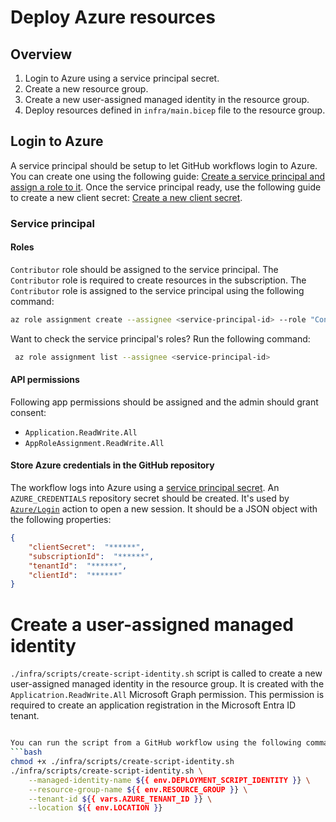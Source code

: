 # Deploy Azure resources
## Overview
1. Login to Azure using a service principal secret.
2. Create a new resource group.
3. Create a new user-assigned managed identity in the resource group.
4. Deploy resources defined in `infra/main.bicep` file to the resource group.

## Login to Azure
A service principal should be setup to let GitHub workflows login to Azure. You can create one using the following guide: [Create a service principal and assign a role to it](https://learn.microsoft.com/en-us/entra/identity-platform/howto-create-service-principal-portal). Once the service principal ready, use the following guide to create a new client secret: [Create a new client secret](https://learn.microsoft.com/en-us/entra/identity-platform/howto-create-service-principal-portal#option-3-create-a-new-client-secret).

### Service principal
#### Roles
`Contributor` role should be assigned to the service principal. The `Contributor` role is required to create resources in the subscription. The `Contributor` role is assigned to the service principal using the following command:
```bash
az role assignment create --assignee <service-principal-id> --role "Contributor" --scope /subscriptions/<subscription-id>
```

Want to check the service principal's roles? Run the following command:
```bash
 az role assignment list --assignee <service-principal-id>
```

#### API permissions
Following app permissions should be assigned and the admin should grant consent:
  - `Application.ReadWrite.All`
  - `AppRoleAssignment.ReadWrite.All`



#### Store Azure credentials in the GitHub repository
The workflow logs into Azure using a [service principal secret](https://github.com/Azure/login#login-with-a-service-principal-secret). An `AZURE_CREDENTIALS` repository secret should be created. It's used by [`Azure/Login`](https://github.com/Azure/login) action to open a new session. It should be a JSON object with the following properties:

```json
{
    "clientSecret":  "******",
    "subscriptionId":  "******",
    "tenantId":  "******",
    "clientId":  "******"
}
```

# Create a user-assigned managed identity
`./infra/scripts/create-script-identity.sh` script is called to create a new user-assigned managed identity in the resource group. It is created with the `Applicatrion.ReadWrite.All` Microsoft Graph permission. This permission is required to create an application registration in the Microsoft Entra ID tenant.

```bash

You can run the script from a GitHub workflow using the following command:
```bash
chmod +x ./infra/scripts/create-script-identity.sh
./infra/scripts/create-script-identity.sh \
    --managed-identity-name ${{ env.DEPLOYMENT_SCRIPT_IDENTITY }} \
    --resource-group-name ${{ env.RESOURCE_GROUP }} \
    --tenant-id ${{ vars.AZURE_TENANT_ID }} \
    --location ${{ env.LOCATION }}
```